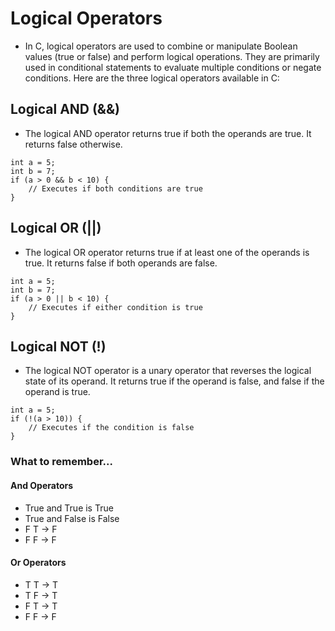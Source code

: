 # Logical Operators

* In C, logical operators are used to combine or manipulate Boolean values (true or false) and perform logical operations. They are primarily used in conditional statements to evaluate multiple conditions or negate conditions. Here are the three logical operators available in C:

## Logical AND (&&)

* The logical AND operator returns true if both the operands are true. It returns false otherwise.
~~~~
int a = 5;
int b = 7;
if (a > 0 && b < 10) {
    // Executes if both conditions are true
}
~~~~

## Logical OR (||)

* The logical OR operator returns true if at least one of the operands is true. It returns false if both operands are false.
~~~~
int a = 5;
int b = 7;
if (a > 0 || b < 10) {
    // Executes if either condition is true
}
~~~~

## Logical NOT (!)

* The logical NOT operator is a unary operator that reverses the logical state of its operand. It returns true if the operand is false, and false if the operand is true.
~~~~
int a = 5;
if (!(a > 10)) {
    // Executes if the condition is false
}
~~~~

### What to remember...

#### And Operators

* True and True is True
* True and False is False
* F T -> F
* F F -> F

#### Or Operators

* T T -> T
* T F -> T
* F T -> T
* F F -> F
